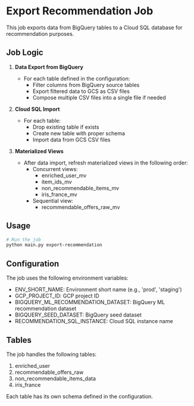 # Export Recommendation Job

This job exports data from BigQuery tables to a Cloud SQL database for recommendation purposes.

## Job Logic

1. **Data Export from BigQuery**
   - For each table defined in the configuration:
     - Filter columns from BigQuery source tables
     - Export filtered data to GCS as CSV files
     - Compose multiple CSV files into a single file if needed

2. **Cloud SQL Import**
   - For each table:
     - Drop existing table if exists
     - Create new table with proper schema
     - Import data from GCS CSV files

3. **Materialized Views**
   - After data import, refresh materialized views in the following order:
     - Concurrent views:
       - enriched_user_mv
       - item_ids_mv
       - non_recommendable_items_mv
       - iris_france_mv
     - Sequential view:
       - recommendable_offers_raw_mv

## Usage

```bash
# Run the job
python main.py export-recommendation
```

## Configuration

The job uses the following environment variables:
- ENV_SHORT_NAME: Environment short name (e.g., 'prod', 'staging')
- GCP_PROJECT_ID: GCP project ID
- BIGQUERY_ML_RECOMMENDATION_DATASET: BigQuery ML recommendation dataset
- BIGQUERY_SEED_DATASET: BigQuery seed dataset
- RECOMMENDATION_SQL_INSTANCE: Cloud SQL instance name

## Tables

The job handles the following tables:
1. enriched_user
2. recommendable_offers_raw
3. non_recommendable_items_data
4. iris_france

Each table has its own schema defined in the configuration.
